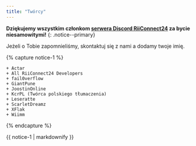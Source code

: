 ```yaml
---
title: "Twórcy"
---
```


**Dziękujemy wszystkim członkom [serwera Discord RiiConnect24](https://discord.gg/b4Y7jfD) za bycie niesamowitymi!**
{: .notice--primary}

Jeżeli o Tobie zapomnieliśmy, skontaktuj się z nami a dodamy twoje imię.

{% capture notice-1 %}

    + Actar
    + All RiiConnect24 Developers
    + fail0verflow
    + GiantPune
    + JoostinOnline
    + KcrPL (Twórca polskiego tłumaczenia)
    + Leseratte
    + ScarletDreamz
    + XFlak
    + Wiimm

{% endcapture %}

<div class="notice--info">{{ notice-1 | markdownify }}</div>
